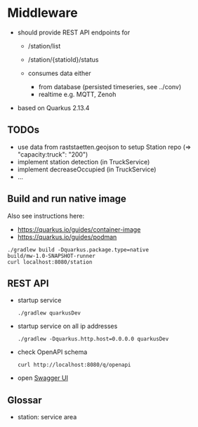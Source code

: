 # Middleware

- should provide REST API endpoints for
  - /station/list
  - /station/{statioId}/status

  - consumes data either
    - from database (persisted timeseries, see ../conv)
    - realtime e.g. MQTT, Zenoh

- based on Quarkus 2.13.4

## TODOs

- use data from raststaetten.geojson to setup Station repo (=> "capacity:truck": "200")
- implement station detection (in TruckService)
- implement decreaseOccupied (in TruckService)
- ...

## Build and run native image

Also see instructions here: 
* https://quarkus.io/guides/container-image
* https://quarkus.io/guides/podman
```
./gradlew build -Dquarkus.package.type=native
build/mw-1.0-SNAPSHOT-runner
curl localhost:8080/station
```

## REST API

* startup service
  ```shell
  ./gradlew quarkusDev
  ```

* startup service on all ip addresses
  ```shell
  ./gradlew -Dquarkus.http.host=0.0.0.0 quarkusDev
  ```

* check OpenAPI schema
  ```shell
  curl http://localhost:8080/q/openapi
  ```

* open [Swagger UI](http://localhost:8080/q/swagger-ui)

## Glossar
* station: service area
